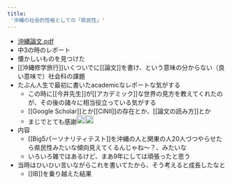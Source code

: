 ```yaml
---
title:
 '沖縄の社会的性格としての「県民性」'
---
```


- [沖縄論文.pdf](https://scrapbox.io/files/61d6b463a23824002002fae0.pdf)
- 中3の時のレポート
- 懐かしいものを見つけた
- [[沖縄修学旅行]]いくついでに[[論文]]を書け、という意味の分からない（良い意味で）社会科の課題
- たぶん人生で最初に書いたacademicなレポートな気がする
    - この時に[[今井先生]]が[[アカデミック]]な世界の見方を教えてくれたのが、その後の諸々に相当役立っている気がする
    - [[Google Scholar]]とか[[CiNII]]の存在とか、[[論文の読み方]]とか
    - まじでとても感謝<img src='https://scrapbox.io/api/pages/blu3mo-public/blu3mo/icon' alt='blu3mo.icon' height="19.5"/><img src='https://scrapbox.io/api/pages/blu3mo-public/blu3mo/icon' alt='blu3mo.icon' height="19.5"/>
- 内容
    - [[Big5パーソナリティテスト]]を沖縄の人と関東の人20人づつやらせたら県民性みたいな傾向見えてくるんじゃね〜？、みたいな
    - いろいろ雑ではあるけど、まあ9年にしては頑張ったと思う
- 当時はひいひい言いながらこれを書いてたから、そう考えると成長したなと
    - [[IB]]を乗り越えた結果
